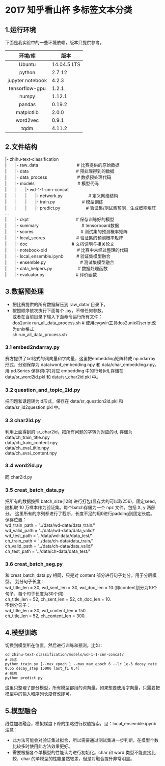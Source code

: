 # 2017 知乎看山杯 多标签文本分类
## 1.运行环境
下面是我实验中的一些环境依赖，版本只提供参考。

|环境/库|版本|
|:---------:|----------|
|Ubuntu|14.04.5 LTS|
|python|2.7.12|
|jupyter notebook|4.2.3|
|tensorflow-gpu|1.2.1|
|numpy|1.12.1|
|pandas|0.19.2|
|matplotlib|2.0.0|
|word2vec|0.9.1|
|tqdm|4.11.2|

## 2.文件结构

|- zhihu-text-classification<br/>
|　　|- raw_data　　　　　　　　　# 比赛提供的原始数据<br/>
|　　|- data　　　　　　　　　　　# 预处理得到的数据<br/>
|　　|- data_process　　　　　　　# 数据预处理代码<br/>
|　　|- models　　　　　　　　　　# 模型代码<br/>
|　　|　　|- wd-1-1-cnn-concat<br/>
|　　|　　|　　|- network.py　　　　　　# 定义网络结构<br/>
|　　|　　|　　|- train.py　　　　　　  # 模型训练<br/>
|　　|　　|　　|- predict.py　　　　　　# 验证集/测试集预测，生成概率矩阵<br/>
...<br/>
|　　|- ckpt　　　　　　　　　　　# 保存训练好的模型<br/>
|　　|- summary　　　　　　　　　　# tensorboard数据<br/>
|　　|- scores　　　　　　　　　　　# 测试集的预测概率矩阵<br/>
|　　|- local_scores　　　　　　　 # 验证集的预测概率矩阵<br/>
|　　|- doc　　　　　　　　　　    # 文档说明与相关论文<br/>
|　　|- notebook-old　　　　　　　# 比赛中未经过整理的代码<br/>
|　　|- local_ensemble.ipynb　　　# 验证集模型融合<br/>
|　　|- ensemble.py　　　　　　　　# 测试集模型融合<br/>
|　　|- data_helpers.py　　　　　　# 数据处理函数<br/>
|　　|- evaluator.py　　　　　　　 # 评价函数<br/>


## 3.数据预处理
- 把比赛提供的所有数据解压到 raw_data/ 目录下。
- 按照顺序依次执行下面每个 .py，不带任何参数。<br/>
  或者在当前目录下输入下面命令运行所有文件：<br/>
  dos2unix run_all_data_process.sh   # 使用cygwin工具dos2unix将script改为unix格式<br/>
  sh run_all_data_process.sh

### 3.1 embed2ndarray.py
赛方提供了txt格式的词向量和字向量，这里把embedding矩阵转成 np.ndarray 形式，分别保存为 data/word_embedding.npy 和 data/char_embedding.npy。
用 pd.Series 保存词(字)对应 embedding 中的行号(id),存储在 data/sr_word2id.pkl 和 data/sr_char2id.pkl 中。

### 3.2 question_and_topic_2id.py
把问题和话题转为id形式，保存在 data/sr_question2id.pkl 和 data/sr_id2question.pkl 中。

### 3.3 char2id.py
利用上面得到的 sr_char2id，把所有问题的字转为对应的id, 存储为<br/>
data/ch_train_title.npy<br/>
data/ch_train_content.npy<br/>
data/ch_eval_title.npy<br/>
data/ch_eval_content.npy<br/>

### 3.4 word2id.py
同 char2id.py

### 3.5 creat_batch_data.py
把所有的数据按照 batch_size(128) 进行打包(显存大的可以取256)，固定seed，随机取 10 万样本作为验证集。每个batch存储为一个 npz 文件，包括 X, y 两部分。
这里所有的序列都进行了截断，长度不足的用0进行padding到固定长度。<br/>
保存位置：<br/>
wd_train_path = '../data/wd-data/data_train/'<br/>
wd_valid_path = '../data/wd-data/data_valid/'<br/>
wd_test_path = '../data/wd-data/data_test/'<br/>
ch_train_path = '../data/ch-data/data_train/'<br/>
ch_valid_path = '../data/ch-data/data_valid/'<br/>
ch_test_path = '../data/ch-data/data_test/'<br/>


### 3.6 creat_batch_seg.py
和 creat_batch_data.py 相同，只是对 content 部分进行句子划分。用于分层模型。
划分句子长度：<br/>
wd_title_len = 30, wd_sent_len = 30, wd_doc_len = 10.(即content划分为10个句子，每个句子长度为30个词)<br/>
ch_title_len = 52, ch_sent_len = 52, ch_doc_len = 10.<br/>
不划分句子：<br/>
wd_title_len = 30, wd_content_len = 150.<br/>
ch_title_len = 52, ch_content_len = 300.<br/>


## 4.模型训练
切换到模型所在位置，然后进行训练和预测。比如：
```
cd zhihu-text-classification/models/wd-1-1-cnn-concat/
# 训练
python train.py [--max_epoch 1 --max_max_epoch 6 --lr 1e-3 decay_rate 0.65 decay_step 15000 last_f1 0.4]
# 预测
python predict.py
```
这里只整理了部分模型，所有模型都用的词向量。如果想要使用字向量，只需要把模型中的输入和序列长度修改即可。

## 5.模型融合
线性加权融合，模拟梯度下降的策略进行权值搜索。见：local_ensemble.ipynb
注意：
- 此方法可能会对验证集过拟合，所以需要通过测试集进一步判断。在模型个数比较多时使用此方法效果更好。
- 需要根据各个单模型的性能认为进行初始化。char 和 word 类型不能直接比较，char 的单模型的性能虽然较差，但是对融合提升非常明显。